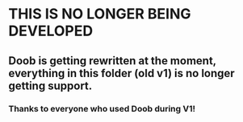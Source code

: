 # THIS IS NO LONGER BEING DEVELOPED

## Doob is getting rewritten at the moment, everything in this folder (old v1) is no longer getting support.

### Thanks to everyone who used Doob during V1!